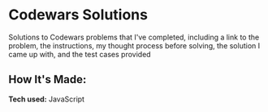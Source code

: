 # Codewars Solutions
Solutions to Codewars problems that I've completed, including a link to the problem, the instructions, my thought process before solving, the solution I came up with, and the test cases provided

## How It's Made:

**Tech used:** JavaScript

